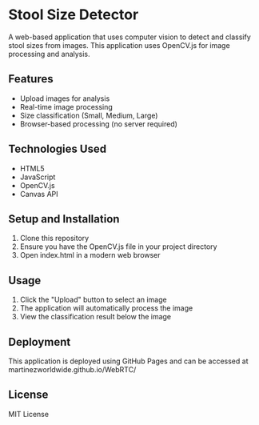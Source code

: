 # Stool Size Detector

A web-based application that uses computer vision to detect and classify stool sizes from images. This application uses OpenCV.js for image processing and analysis.

## Features
- Upload images for analysis
- Real-time image processing
- Size classification (Small, Medium, Large)
- Browser-based processing (no server required)

## Technologies Used
- HTML5
- JavaScript
- OpenCV.js
- Canvas API

## Setup and Installation
1. Clone this repository
2. Ensure you have the OpenCV.js file in your project directory
3. Open index.html in a modern web browser

## Usage
1. Click the "Upload" button to select an image
2. The application will automatically process the image
3. View the classification result below the image

## Deployment
This application is deployed using GitHub Pages and can be accessed at martinezworldwide.github.io/WebRTC/

## License
MIT License
